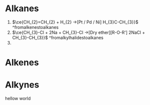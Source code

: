 # Alkanes
1. $\ce{CH_{2}=CH_{2} + H_{2} ->[Pt / Pd / Ni] H_{3}C-CH_{3}}$ ^fromalkenestoalkanes
2. $\ce{CH_{3}-Cl + 2Na + CH_{3}-Cl ->[Dry ether][R-O-R'] 2NaCl + CH_{3}-CH_{3}}$ ^fromalkylhalidestoalkanes
3. 

# Alkenes

# Alkynes
hellow world 